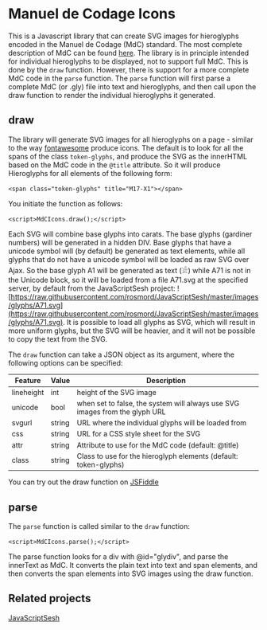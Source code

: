 # Manuel de Codage Icons

This is a Javascript library that can create SVG images for hieroglyphs encoded in the Manuel de Codage (MdC) standard. The most complete description of MdC can be found [here](http://www.catchpenny.org/codage/). The library is in principle intended for individual hieroglyphs to be displayed, not to support full MdC. This is done by the `draw` function. However, there is support for a more complete MdC code in the `parse` function. The `parse` function will first parse a complete MdC (or .gly) file into text and hieroglyphs, and then call upon the draw function to render the individual hieroglyphs it generated.

## draw

The library will generate SVG images for all hieroglyphs on a page - similar to the way [fontawesome](https://fontawesome.com/) produce icons. The default is to look for all the spans of the class `token-glyphs`, and produce the SVG as the innerHTML based on the MdC code in the `@title` attribute. So it will produce Hieroglyphs for all elements of the following form:

```
<span class="token-glyphs" title="M17-X1"></span>
```

You initiate the function as follows:

```
<script>MdCIcons.draw();</script>
```

Each SVG will combine base glyphs into carats. The base glyphs (gardiner numbers) will be generated in a hidden DIV. Base glyphs that have a unicode symbol will (by default) be generated as text elements, while all glyphs that do not have a unicode symbol will be loaded as raw SVG over Ajax. So the base glyph A1 will be generated as text (𓀀) while A71 is not in the Unicode block, so it will be loaded from a file A71.svg at the specified server, by default from the JavaScriptSesh project: ![https://raw.githubusercontent.com/rosmord/JavaScriptSesh/master/images/glyphs/A71.svg](https://raw.githubusercontent.com/rosmord/JavaScriptSesh/master/images/glyphs/A71.svg). It is possible to load all glyphs as SVG, which will result in more uniform glyphs, but the SVG will be heavier, and it will not be possible to copy the text from the SVG.

The `draw` function can take a JSON object as its argument, where the following options can be specified:

| Feature | Value | Description |
|----------|---------|------------|
| lineheight | int | height of the SVG image |
| unicode | bool | when set to false, the system will always use SVG images from the glyph URL |
| svgurl | string | URL where the individual glyphs will be loaded from |
| css | string | URL for a CSS style sheet for the SVG |
| attr | string | Attribute to use for the MdC code (default: @title) |
| class | string | Class to use for the hieroglyph elements (default: token-glyphs) |

You can try out the draw function on [JSFiddle](https://jsfiddle.net/maartenes/ovgr912c/)

## parse

The `parse` function is called similar to the `draw` function:

```
<script>MdCIcons.parse();</script>
```

The parse function looks for a div with @id="glydiv", and parse the innerText as MdC. It converts the plain text into text and span elements, and then converts the span elements into SVG images using the draw function.

## Related projects

[JavaScriptSesh](https://github.com/rosmord/JavaScriptSesh)
